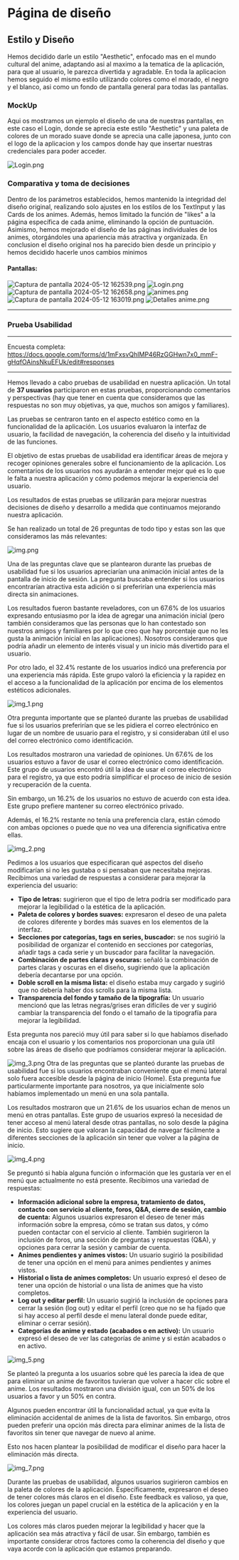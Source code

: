 # Página de diseño 



## Estilo y Diseño

Hemos decidido darle un estilo "Aesthetic", enfocado mas en el mundo cultural del anime, adaptando asi al maximo a la tematica de la aplicación, para que al usuario,
le parezca divertida y agradable. En toda la aplicacion hemos seguido el mismo estilo utilizando colores como el morado, el negro y el blanco, asi como un fondo de pantalla
general para todas las pantallas.

### MockUp
Aqui os mostramos un ejemplo el diseño de una de nuestras pantallas, en este caso el Login, donde se aprecia este estilo "Aesthetic" y una paleta de colores de un morado suave donde se aprecia
una calle japonesa, junto con el logo de la aplicacion y los campos donde hay que insertar nuestras credenciales para poder acceder.


![Login.png](..%2F..%2FFiles%2Fimagenes%2FLogin.png)

### Comparativa y toma de decisiones
Dentro de los parámetros establecidos, hemos mantenido la integridad del diseño original, realizando solo ajustes en los estilos de los TextInput y las Cards de los animes.
Además, hemos limitado la función de "likes" a la página específica de cada anime, eliminando la opción de puntuación. Asimismo, hemos mejorado el diseño de las páginas individuales de los animes,
otorgándoles una apariencia más atractiva y organizada.
En conclusion el diseño original nos ha parecido bien desde un principio y hemos decidido hacerle unos cambios minimos

#### Pantallas:

![Captura de pantalla 2024-05-12 162539.png](Files%2Fimagenes%2FCaptura%20de%20pantalla%202024-05-12%20162539.png) ![Login.png](Files%2Fimagenes%2FLogin.png)<br>
![Captura de pantalla 2024-05-12 162658.png](Files%2Fimagenes%2FCaptura%20de%20pantalla%202024-05-12%20162658.png) ![animes.png](Files%2Fimagenes%2Fanimes.png) <br>
![Captura de pantalla 2024-05-12 163019.png](Files%2Fimagenes%2FCaptura%20de%20pantalla%202024-05-12%20163019.png) ![Detalles anime.png](Files%2Fimagenes%2FDetalles%20anime.png)<br>

---


### Prueba Usabilidad

---
Encuesta completa: https://docs.google.com/forms/d/1mFxsvQhIMP46RzGGHwn7x0_mmF-gHqfOAinsNkuEFUk/edit#responses

---

Hemos llevado a cabo pruebas de usabilidad en nuestra aplicación. Un total de **37 usuarios** participaron en estas pruebas, 
proporcionando comentarios y perspectivas (hay que tener en cuenta que consideramos que las respuestas no son muy objetivas, ya que, muchos son amigos y familiares).

Las pruebas se centraron tanto en el aspecto estético como en la funcionalidad de la aplicación. Los usuarios evaluaron la 
interfaz de usuario, la facilidad de navegación, la coherencia del diseño y la intuitividad de las funciones.

El objetivo de estas pruebas de usabilidad era identificar áreas de mejora y recoger opiniones generales sobre el funcionamiento 
de la aplicación. Los comentarios de los usuarios nos ayudarán a entender mejor qué es lo que le falta a nuestra aplicación y 
cómo podemos mejorar la experiencia del usuario.

Los resultados de estas pruebas se utilizarán para mejorar nuestras decisiones de diseño y desarrollo a medida que continuamos 
mejorando nuestra aplicación.

Se han realizado un total de 26 preguntas de todo tipo y estas son las que consideramos las más relevantes:

![img.png](img.png)

Una de las preguntas clave que se plantearon durante las pruebas de usabilidad fue si los usuarios apreciarían una animación inicial antes de la pantalla de inicio de sesión. La pregunta buscaba entender si los usuarios encontrarían atractiva esta adición o si preferirían una experiencia más directa sin animaciones.

Los resultados fueron bastante reveladores, con un 67.6% de los usuarios expresando entusiasmo por la idea de agregar una animación inicial (pero también consideramos que las personas que lo han contestado son nuestros amigos y familiares por lo que creo que hay porcentaje que no les gusta la animación inicial en las aplicaciones).
Nosotros consideramos que podría añadir un elemento de interés visual y un inicio más divertido para el usuario.

Por otro lado, el 32.4% restante de los usuarios indicó una preferencia por una experiencia más rápida. Este grupo valoró la eficiencia y la rapidez en el acceso a la funcionalidad de la aplicación por encima de los elementos estéticos adicionales.

![img_1.png](img_1.png)

Otra pregunta importante que se planteó durante las pruebas de usabilidad fue si los usuarios preferirían que se les pidiera el correo electrónico en lugar de un nombre de usuario para el registro, y si consideraban útil el uso del correo electrónico como identificación.

Los resultados mostraron una variedad de opiniones. Un 67.6% de los usuarios estuvo a favor de usar el correo electrónico como identificación. Este grupo de usuarios encontró útil la idea de usar el correo electrónico para el registro, ya que esto podría simplificar el proceso de inicio de sesión y recuperación de la cuenta.

Sin embargo, un 16.2% de los usuarios no estuvo de acuerdo con esta idea. Este grupo prefiere mantener su correo electrónico privado.

Además, el 16.2% restante no tenía una preferencia clara, están cómodo con ambas opciones o puede que no vea una diferencia significativa entre ellas.

![img_2.png](img_2.png)

Pedimos a los usuarios que especificaran qué aspectos del diseño modificarían si no les gustaba o si pensaban que necesitaba mejoras. Recibimos una variedad de respuestas a considerar para mejorar la experiencia del usuario:

- **Tipo de letras:** sugirieron que el tipo de letra podría ser modificado para mejorar la legibilidad o la estética de la aplicación.
- **Paleta de colores y bordes suaves:** expresaron el deseo de una paleta de colores diferente y bordes más suaves en los elementos de la interfaz.
- **Secciones por categorías, tags en series, buscador:** se nos sugirió la posibilidad de organizar el contenido en secciones por categorías, añadir tags a cada serie y un buscador para facilitar la navegación.
- **Combinación de partes claras y oscuras:** señaló la combinación de partes claras y oscuras en el diseño, sugiriendo que la aplicación debería decantarse por una opción.
- **Doble scroll en la misma lista:** el diseño estaba muy cargado y sugirió que no debería haber dos scrolls para la misma lista.
- **Transparencia del fondo y tamaño de la tipografía:** Un usuario mencionó que las letras negras/grises eran difíciles de ver y sugirió cambiar la transparencia del fondo o el tamaño de la tipografía para mejorar la legibilidad.

Esta pregunta nos pareció muy útil para saber si lo que habíamos diseñado encaja con el usuario y los comentarios nos proporcionan una guía útil sobre las áreas de diseño que podríamos considerar mejorar la aplicación.

![img_3.png](img_3.png)
Otra de las preguntas que se planteó durante las pruebas de usabilidad fue si los usuarios encontraban conveniente que el menú lateral solo fuera accesible desde la página de inicio (Home). Esta pregunta fue particularmente importante para nosotros, ya que inicialmente solo habíamos implementado un menú en una sola pantalla.

Los resultados mostraron que un 21.6% de los usuarios echan de menos un menú en otras pantallas. Este grupo de usuarios expresó la necesidad de tener acceso al menú lateral desde otras pantallas, no solo desde la página de inicio. Esto sugiere que valoran la capacidad de navegar fácilmente a diferentes secciones de la aplicación sin tener que volver a la página de inicio.


![img_4.png](img_4.png)

Se preguntó si había alguna función o información que les gustaría ver en el menú que actualmente no está presente. Recibimos una variedad de respuestas:

- **Información adicional sobre la empresa, tratamiento de datos, contacto con servicio al cliente, foros, Q&A, cierre de sesión, cambio de cuenta:** Algunos usuarios expresaron el deseo de tener más información sobre la empresa, cómo se tratan sus datos, y cómo pueden contactar con el servicio al cliente. También sugirieron la inclusión de foros, una sección de preguntas y respuestas (Q&A), y opciones para cerrar la sesión y cambiar de cuenta.
- **Animes pendientes y animes vistos:** Un usuario sugirió la posibilidad de tener una opción en el menú para animes pendientes y animes vistos.
- **Historial o lista de animes completos:** Un usuario expresó el deseo de tener una opción de historial o una lista de animes que ha visto completos.
- **Log out y editar perfil:** Un usuario sugirió la inclusión de opciones para cerrar la sesión (log out) y editar el perfil (creo que no se ha fijado que si hay acceso al perfil desde el menu lateral donde puede editar, eliminar o cerrar sesión).
- **Categorías de anime y estado (acabados o en activo):** Un usuario expresó el deseo de ver las categorías de anime y si están acabados o en activo.


![img_5.png](img_5.png)

Se planteó la pregunta a los usuarios sobre qué les parecía la idea de que para eliminar un anime de favoritos tuvieran que volver a hacer clic sobre el anime. Los resultados mostraron una división igual, con un 50% de los usuarios a favor y un 50% en contra.

Algunos pueden encontrar útil la funcionalidad actual, ya que evita la eliminación accidental de animes de la lista de favoritos. Sin embargo, otros pueden preferir una opción más directa para eliminar animes de la lista de favoritos sin tener que navegar de nuevo al anime.

Esto nos hacen plantear la posibilidad de modificar el diseño para hacer la eliminación más directa.


![img_7.png](img_7.png)

Durante las pruebas de usabilidad, algunos usuarios sugirieron cambios en la paleta de colores de la aplicación. Específicamente, expresaron el deseo de tener colores más claros en el diseño. Este feedback es valioso, ya que, los colores juegan un papel crucial en la estética de la aplicación y en la experiencia del usuario.

Los colores más claros pueden mejorar la legibilidad y hacer que la aplicación sea más atractiva y fácil de usar. Sin embargo, también es importante considerar otros factores como la coherencia del diseño y que vaya acorde con la aplicación que estamos preparando.

